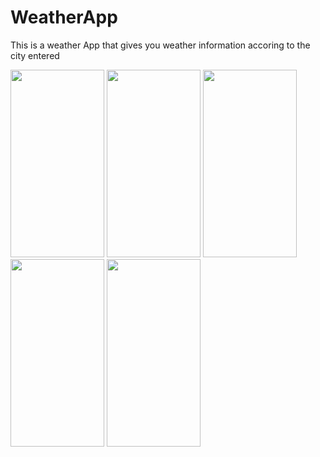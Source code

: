 
# WeatherApp

This is a weather App that gives you weather information accoring to the city entered

<img src="https://user-images.githubusercontent.com/80289626/110436411-33e9db80-8082-11eb-8616-b2b06ae3cee8.png" width="150" height = "300">

<img src="https://user-images.githubusercontent.com/80289626/110436907-c1c5c680-8082-11eb-8425-ae9b7dd2129f.png" width="150" height = "300">

<img src="https://user-images.githubusercontent.com/80289626/110436960-d4400000-8082-11eb-8bb5-9885c875e200.png" width="150" height = "300">

<img src="https://user-images.githubusercontent.com/80289626/110437001-e28e1c00-8082-11eb-928b-d07b822a2a6f.png" width="150" height = "300">

<img src="https://user-images.githubusercontent.com/80289626/110437072-f6398280-8082-11eb-8bec-975696455b19.png" width="150" height = "300">


